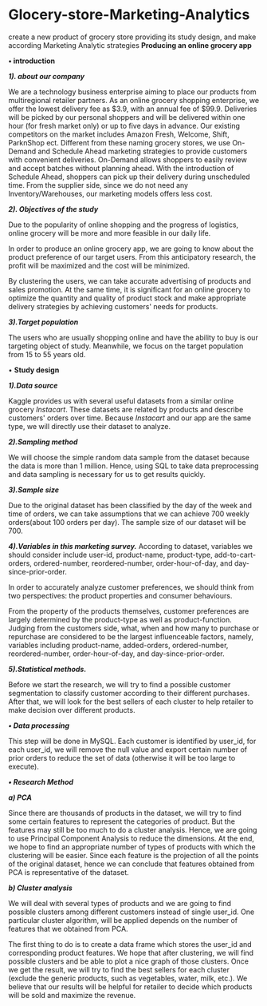 # Glocery-store-Marketing-Analytics
create a new product of grocery store providing its study design, and make according Marketing Analytic strategies
**Producing an online grocery app**

**• introduction**

***1). about our company***

We are a technology business enterprise aiming to place our products from multiregional retailer partners. As an online grocery shopping enterprise, we offer the lowest delivery fee as $3.9, with an annual fee of $99.9. Deliveries will be picked by our personal shoppers and will be delivered within one hour (for fresh market only) or up to five days in advance.
Our existing competitors on the market includes Amazon Fresh, Welcome, Shift, ParknShop ect. Different from these naming grocery stores, we use On-Demand and Schedule Ahead marketing strategies to provide customers with convenient deliveries. On-Demand allows shoppers to easily review and accept batches without planning ahead. With the introduction of Schedule Ahead, shoppers can pick up their delivery during unscheduled time. From the supplier side, since we do not need any Inventory/Warehouses, our marketing models offers less cost.


***2). Objectives of the study***

Due to the popularity of online shopping and the progress of logistics, online grocery will be more and more feasible in our daily life.

In order to produce an online grocery app, we are going to know about the product preference of our target users. From this anticipatory research, the profit will be maximized and the cost will be minimized.

By clustering the users, we can take accurate advertising of products and sales promotion. At the same time, it is significant for an online grocery to optimize the quantity and quality of product stock and make appropriate delivery strategies by achieving customers&#39; needs for products.

***3).Target population***

The users who are usually shopping online and have the ability to buy is our targeting object of study. Meanwhile, we focus on the target population from 15 to 55 years old.

• **Study design**

***1).Data source***

Kaggle provides us with several useful datasets from a similar online grocery _Instacart_. These datasets are related by products and describe customers&#39; orders over time. Because _Instacart_ and our app are the same type, we will directly use their dataset to analyze.

***2).Sampling method***

We will choose the simple random data sample from the dataset because the data is more than 1 million. Hence, using SQL to take data preprocessing and data sampling is necessary for us to get results quickly.

***3).Sample size***

Due to the original dataset has been classified by the day of the week and time of orders, we can take assumptions that we can achieve 700 weekly orders(about 100 orders per day). The sample size of our dataset will be 700.

***4).Variables in this marketing survey.***
According to dataset, variables we should consider include user-id, product-name, product-type, add-to-cart-orders, ordered-number, reordered-number, order-hour-of-day, and day-since-prior-order.

In order to accurately analyze customer preferences, we should think from two perspectives: the product properties and consumer behaviours.

From the property of the products themselves, customer preferences are largely determined by the product-type as well as product-function. Judging from the customers side, what, when and how many to purchase or repurchase are considered to be the largest influenceable factors, namely, variables including product-name, added-orders, ordered-number, reordered-number, order-hour-of-day, and day-since-prior-order.


***5).Statistical methods.***

Before we start the research, we will try to find a possible customer segmentation to classify customer according to their different purchases. After that, we will look for the best sellers of each cluster to help retailer to make decision over different products.

***•  Data processing***

This step will be done in MySQL. Each customer is identified by user\_id, for each user\_id, we will remove the null value and export certain number of prior orders to reduce the set of data (otherwise it will be too large to execute).

***•  Research Method***

***a) PCA***

Since there are thousands of products in the dataset, we will try to find some certain features to represent the categories of product. But the features may still be too much to do a cluster analysis. Hence, we are going to use Principal Component Analysis to reduce the dimensions. At the end, we hope to find an appropriate number of types of products with which the clustering will be easier. Since each feature is the projection of all the points of the original dataset, hence we can conclude that features obtained from PCA is representative of the dataset.

***b) Cluster analysis***

We will deal with several types of products and we are going to find possible clusters among different customers instead of single user\_id. One particular cluster algorithm, will be applied depends on the number of features that we obtained from PCA.

The first thing to do is to create a data frame which stores the user\_id and corresponding product features. We hope that after clustering, we will find possible clusters and be able to plot a nice graph of those clusters. Once we get the result, we will try to find the best sellers for each cluster (exclude the generic products, such as vegetables, water, milk, etc.). We believe that our results will be helpful for retailer to decide which products will be sold and maximize the revenue.
